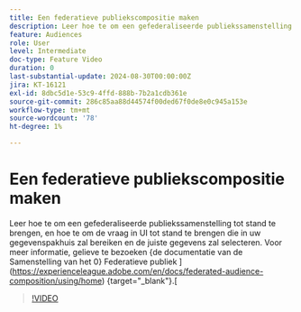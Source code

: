 ```yaml
---
title: Een federatieve publiekscompositie maken
description: Leer hoe te om een gefederaliseerde publiekssamenstelling tot stand te brengen, en hoe te om de vraag in UI tot stand te brengen die in uw gegevenspakhuis zal bereiken en de juiste gegevens zal selecteren.
feature: Audiences
role: User
level: Intermediate
doc-type: Feature Video
duration: 0
last-substantial-update: 2024-08-30T00:00:00Z
jira: KT-16121
exl-id: 8dbc5d1e-53c9-4ffd-888b-7b2a1cdb361e
source-git-commit: 286c85aa88d44574f00ded67f0de8e0c945a153e
workflow-type: tm+mt
source-wordcount: '78'
ht-degree: 1%

---
```


# Een federatieve publiekscompositie maken

Leer hoe te om een gefederaliseerde publiekssamenstelling tot stand te brengen, en hoe te om de vraag in UI tot stand te brengen die in uw gegevenspakhuis zal bereiken en de juiste gegevens zal selecteren. Voor meer informatie, gelieve te bezoeken {de documentatie van de Samenstelling van het 0} Federatieve publiek ](https://experienceleague.adobe.com/en/docs/federated-audience-composition/using/home) {target="_blank"}.[

>[!VIDEO](https://video.tv.adobe.com/v/3433247/?learn=on&enablevpops)

